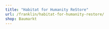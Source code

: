 ```yaml
---
title: "Habitat for Humanity ReStore"
url: /franklin/habitat-for-humanity-restore/
shop: Baumarkt
---
```

